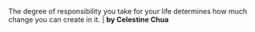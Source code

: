 The degree of responsibility you take for your life determines how much change you can create in it. | **by Celestine Chua**